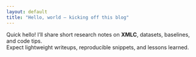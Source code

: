 ```yaml
---
layout: default
title: "Hello, world — kicking off this blog"
---
```


Quick hello! I’ll share short research notes on **XMLC**, datasets, baselines, and code tips.  
Expect lightweight writeups, reproducible snippets, and lessons learned.
